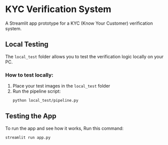 # KYC Verification System

A Streamlit app prototype for a KYC (Know Your Customer) verification system.

## Local Testing

The `local_test` folder allows you to test the verification logic locally on your PC.

### How to test locally:
1. Place your test images in the `local_test` folder
2. Run the pipeline script:
   ```bash
   python local_test/pipeline.py

## Testing the App
To run the app and see how it works,
Run this command:
```bash
streamlit run app.py
